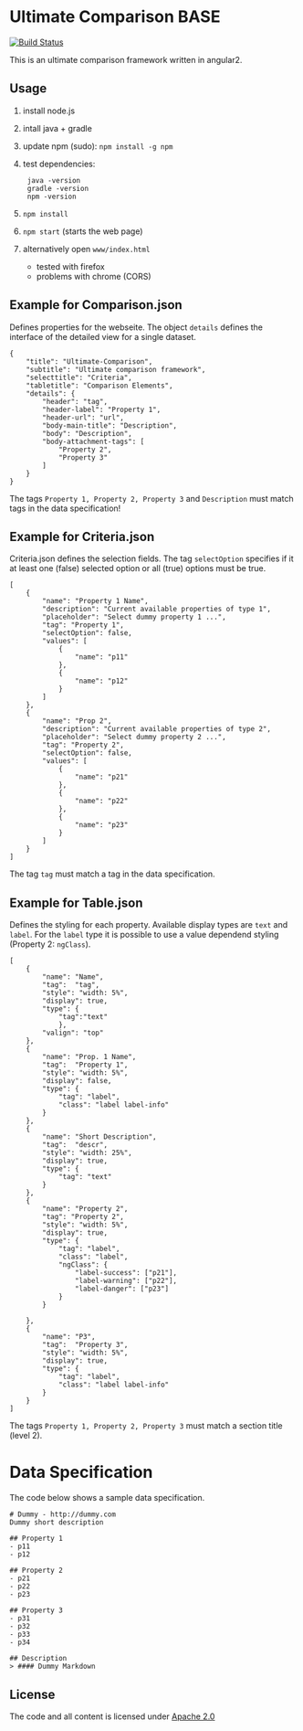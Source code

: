 # Ultimate Comparison BASE

[![Build Status](https://travis-ci.org/ultimate-comparisons/ultimate-comparison-BASE.svg?branch=master)](https://travis-ci.org/ultimate-comparisons/ultimate-comparison-BASE)

This is an ultimate comparison framework written in angular2.

## Usage
1. install node.js
2. intall java + gradle
3. update npm (sudo): `npm install -g npm`
4. test dependencies:

        java -version
        gradle -version
        npm -version

4. `npm install`
5. `npm start` (starts the web page)
5. alternatively open `www/index.html`
    - tested with firefox
    - problems with chrome (CORS)

## Example for Comparison.json
Defines properties for the webseite. The object `details` defines the interface of the detailed view for a single dataset.

    {
        "title": "Ultimate-Comparison",
        "subtitle": "Ultimate comparison framework",
        "selecttitle": "Criteria",
        "tabletitle": "Comparison Elements",
        "details": {
            "header": "tag",
            "header-label": "Property 1",
            "header-url": "url",
            "body-main-title": "Description",
            "body": "Description",
            "body-attachment-tags": [
                "Property 2",
                "Property 3"
            ]
        }
    }
The tags `Property 1, Property 2, Property 3` and `Description` must match tags in the data specification!

## Example for Criteria.json
Criteria.json defines the selection fields. The tag `selectOption` specifies if it at least one (false) selected option or all (true) options must be true.

    [
        {
            "name": "Property 1 Name",
            "description": "Current available properties of type 1",
            "placeholder": "Select dummy property 1 ...",
            "tag": "Property 1",
            "selectOption": false,
            "values": [
                {
                    "name": "p11"
                },
                {
                    "name": "p12"
                }
            ]
        },
        {
            "name": "Prop 2",
            "description": "Current available properties of type 2",
            "placeholder": "Select dummy property 2 ...",
            "tag": "Property 2",
            "selectOption": false,
            "values": [
                {
                    "name": "p21"
                },
                {
                    "name": "p22"
                },
                {
                    "name": "p23"
                }
            ]
        }
    ]

The tag `tag` must match a tag in the data specification.

## Example for Table.json
Defines the styling for each property. Available display types are `text` and `label`. For the `label` type it is possible to use a value dependend styling (Property 2: `ngClass`).

    [
        {
            "name": "Name",
            "tag":  "tag",
            "style": "width: 5%",
            "display": true,
            "type": {
                "tag":"text"
                },
            "valign": "top"    
        },
        {
            "name": "Prop. 1 Name",
            "tag":  "Property 1",
            "style": "width: 5%",
            "display": false,
            "type": {
                "tag": "label",
                "class": "label label-info"
            }
        },
        {
            "name": "Short Description",
            "tag":  "descr",
            "style": "width: 25%",
            "display": true,
            "type": {
                "tag": "text"
            }
        },
        {
            "name": "Property 2",
            "tag": "Property 2",
            "style": "width: 5%",
            "display": true,
            "type": {
                "tag": "label",
                "class": "label",
                "ngClass": {
                    "label-success": ["p21"],
                    "label-warning": ["p22"],
                    "label-danger": ["p23"]
                }
            }
            
        },
        {
            "name": "P3",
            "tag":  "Property 3",
            "style": "width: 5%",
            "display": true,
            "type": {
                "tag": "label",
                "class": "label label-info"
            }
        }
    ]

The tags `Property 1, Property 2, Property 3` must match a section title (level 2).

# Data Specification

The code below shows a sample data specification.

    # Dummy - http://dummy.com
    Dummy short description

    ## Property 1
    - p11
    - p12

    ## Property 2
    - p21
    - p22
    - p23

    ## Property 3 
    - p31
    - p32
    - p33
    - p34

    ## Description
    > #### Dummy Markdown

## License

The code and all content is licensed under [Apache 2.0]

  [Apache 2.0]: http://www.apache.org/licenses/LICENSE-2.0
